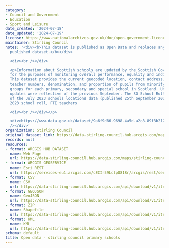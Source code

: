 ```yaml
---
category:
- Council and Government
- Education
- Sport and Leisure
date_created: '2024-07-18'
date_updated: '2024-07-19'
license: https://www.nationalarchives.gov.uk/doc/open-government-licence/version/3/
maintainer: Stirling Council
notes: '<div><b>This dataset is published as Open Data and replaces any previously
  published dataset.</b></div>

  <div><br /></div>

  <p>Information about Scottish schools are updated by the Scottish Government annually
  for the purposes of monitoring overall performance, equality and individual policies.
  This dataset provides the current geocoded location, contact address, roll numbers,
  teacher numbers, denomination, and proportion of pupils from minority and ethnic
  groups for each primary, secondary and special school in Scotland. Until 2019, these
  updates were reflective of the previous September. The SG School Roll 2023 is reflective
  of the July 2023 schools locations data (published 25th September 2023) and July
  2023 school roll, FTE teachers

  <div><br /></div></p>

  <div>https://www.data.gov.uk/dataset/9a6f9d86-9698-4a5d-a2c8-89f3b212c52c/scottish-school-roll-and-locations<br
  /></div>'
organization: Stirling Council
original_dataset_link: https://data-stirling-council.hub.arcgis.com/maps/stirling-council::open-data-stirling-council-primary-schools
records: null
resources:
- format: ARCGIS HUB DATASET
  name: Web Page
  url: https://data-stirling-council.hub.arcgis.com/maps/stirling-council::open-data-stirling-council-primary-schools
- format: ARCGIS GEOSERVICE
  name: Esri REST
  url: https://services-eu1.arcgis.com/cECIr59LclpO818r/arcgis/rest/services/open_data_stirling_council_primary_schools/FeatureServer/0
- format: CSV
  name: CSV
  url: https://data-stirling-council.hub.arcgis.com/api/download/v1/items/4fc2d4c10f7f417f9060a5ccd6f01627/csv?layers=0
- format: GEOJSON
  name: GeoJSON
  url: https://data-stirling-council.hub.arcgis.com/api/download/v1/items/4fc2d4c10f7f417f9060a5ccd6f01627/geojson?layers=0
- format: ZIP
  name: Shapefile
  url: https://data-stirling-council.hub.arcgis.com/api/download/v1/items/4fc2d4c10f7f417f9060a5ccd6f01627/shapefile?layers=0
- format: KML
  name: KML
  url: https://data-stirling-council.hub.arcgis.com/api/download/v1/items/4fc2d4c10f7f417f9060a5ccd6f01627/kml?layers=0
schema: default
title: Open data - stirling council primary schools
---
```

